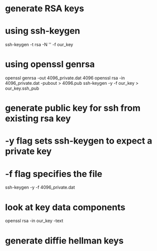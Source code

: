 # generate RSA keys

# using ssh-keygen
ssh-keygen -t rsa -N '' -f our_key

# using openssl genrsa
openssl genrsa -out 4096_private.dat 4096
openssl rsa -in  4096_private.dat -pubout > 4096.pub
ssh-keygen -y -f our_key > our_key.ssh_pub

# generate public key for ssh from existing rsa key
# -y flag sets ssh-keygen to expect a private key
# -f flag specifies the file
ssh-keygen -y -f 4096_private.dat

# look at key data components
openssl rsa -in our_key -text

# generate diffie hellman keys

